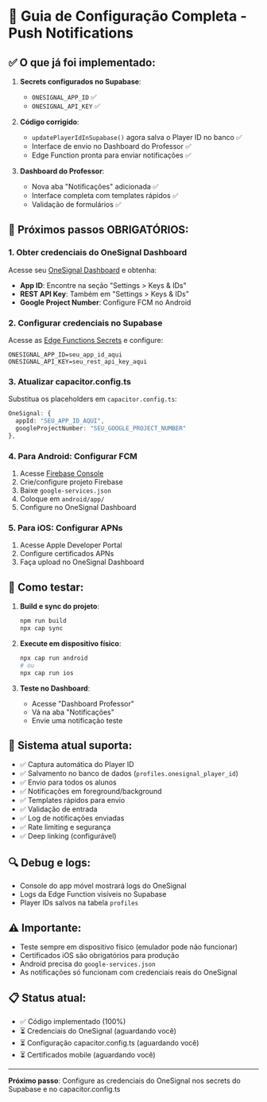 # 🔔 Guia de Configuração Completa - Push Notifications

## ✅ O que já foi implementado:

1. **Secrets configurados no Supabase**:
   - `ONESIGNAL_APP_ID` ✅ 
   - `ONESIGNAL_API_KEY` ✅

2. **Código corrigido**:
   - `updatePlayerIdInSupabase()` agora salva o Player ID no banco ✅
   - Interface de envio no Dashboard do Professor ✅
   - Edge Function pronta para enviar notificações ✅

3. **Dashboard do Professor**:
   - Nova aba "Notificações" adicionada ✅
   - Interface completa com templates rápidos ✅
   - Validação de formulários ✅

## 🔧 Próximos passos OBRIGATÓRIOS:

### 1. Obter credenciais do OneSignal Dashboard

Acesse seu [OneSignal Dashboard](https://app.onesignal.com/) e obtenha:

- **App ID**: Encontre na seção "Settings > Keys & IDs"
- **REST API Key**: Também em "Settings > Keys & IDs" 
- **Google Project Number**: Configure FCM no Android

### 2. Configurar credenciais no Supabase

Acesse as [Edge Functions Secrets](https://supabase.com/dashboard/project/bqbopkqzkavhmenjlhab/settings/functions) e configure:

```
ONESIGNAL_APP_ID=seu_app_id_aqui
ONESIGNAL_API_KEY=seu_rest_api_key_aqui
```

### 3. Atualizar capacitor.config.ts

Substitua os placeholders em `capacitor.config.ts`:

```typescript
OneSignal: {
  appId: "SEU_APP_ID_AQUI",
  googleProjectNumber: "SEU_GOOGLE_PROJECT_NUMBER"
},
```

### 4. Para Android: Configurar FCM

1. Acesse [Firebase Console](https://console.firebase.google.com/)
2. Crie/configure projeto Firebase
3. Baixe `google-services.json`
4. Coloque em `android/app/`
5. Configure no OneSignal Dashboard

### 5. Para iOS: Configurar APNs

1. Acesse Apple Developer Portal
2. Configure certificados APNs
3. Faça upload no OneSignal Dashboard

## 🚀 Como testar:

1. **Build e sync do projeto**:
   ```bash
   npm run build
   npx cap sync
   ```

2. **Execute em dispositivo físico**:
   ```bash
   npx cap run android
   # ou
   npx cap run ios
   ```

3. **Teste no Dashboard**:
   - Acesse "Dashboard Professor"
   - Vá na aba "Notificações"
   - Envie uma notificação teste

## 📱 Sistema atual suporta:

- ✅ Captura automática do Player ID
- ✅ Salvamento no banco de dados (`profiles.onesignal_player_id`)
- ✅ Envio para todos os alunos
- ✅ Notificações em foreground/background
- ✅ Templates rápidos para envio
- ✅ Validação de entrada
- ✅ Log de notificações enviadas
- ✅ Rate limiting e segurança
- ✅ Deep linking (configurável)

## 🔍 Debug e logs:

- Console do app móvel mostrará logs do OneSignal
- Logs da Edge Function visíveis no Supabase
- Player IDs salvos na tabela `profiles`

## ⚠️ Importante:

- Teste sempre em dispositivo físico (emulador pode não funcionar)
- Certificados iOS são obrigatórios para produção
- Android precisa do `google-services.json`
- As notificações só funcionam com credenciais reais do OneSignal

## 📋 Status atual:
- ✅ Código implementado (100%)
- ⏳ Credenciais do OneSignal (aguardando você)
- ⏳ Configuração capacitor.config.ts (aguardando você)
- ⏳ Certificados mobile (aguardando você)

---

**Próximo passo**: Configure as credenciais do OneSignal nos secrets do Supabase e no capacitor.config.ts